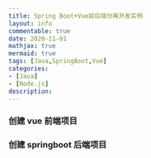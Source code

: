 ```yaml
---
title: Spring Boot+Vue前后端分离开发实例
layout: info
commentable: true
date: 2020-11-01
mathjax: true
mermaid: true
tags: [Java,SpringBoot,Vue]
categories: 
- [Java]
- [Node.js]
description: 
---
```


### 创建 vue 前端项目

### 创建 springboot 后端项目